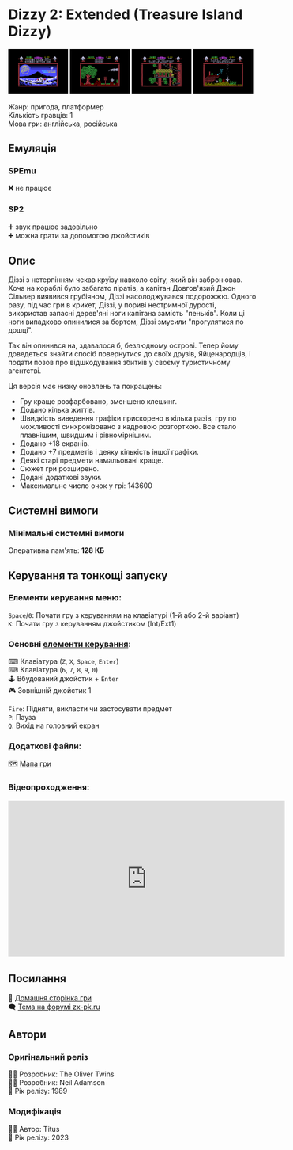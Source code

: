 # Dizzy 2: Extended (Treasure Island Dizzy)

<img src="screenshots/d/scrn_dizzy2-ext_01.png" width="24%"> 
<img src="screenshots/d/scrn_dizzy2-ext_02.png" width="24%"> 
<img src="screenshots/d/scrn_dizzy2-ext_03.png" width="24%"> 
<img src="screenshots/d/scrn_dizzy2-ext_04.png" width="24%">

Жанр: пригода, платформер  
Кількість гравців: 1  
Мова гри: англійська, російська  

## Емуляція
### SPEmu
❌ не працює  

### SP2
➕ звук працює задовільно  
➕ можна грати за допомогою джойстиків  

## Опис
Діззі з нетерпінням чекав круїзу навколо світу, який він забронював. Хоча на кораблі було забагато піратів, а капітан Довгов'язий Джон Сільвер виявився грубіяном, Діззі насолоджувався подорожжю. Одного разу, під час гри в крикет, Діззі, у пориві нестримної дурості, використав запасні дерев'яні ноги капітана замість "пеньків". Коли ці ноги випадково опинилися за бортом, Діззі змусили "прогулятися по дошці".

Так він опинився на, здавалося б, безлюдному острові. Тепер йому доведеться знайти спосіб повернутися до своїх друзів, Яйценародців, і подати позов про відшкодування збитків у своєму туристичному агентстві.

Ця версія має низку оновлень та покращень:

* Гру краще розфарбовано, зменшено клешинг.
* Додано кілька життів.
* Швидкість виведення графіки прискорено в кілька разів, гру по можливості синхронізовано з кадровою розгорткою. Все стало плавнішим, швидшим і рівномірнішим.
* Додано +18 екранів.
* Додано +7 предметів і деяку кількість іншої графіки.
* Деякі старі предмети намальовані краще.
* Сюжет гри розширено.
* Додані додаткові звуки.
* Максимальне число очок у грі: 143600

## Системні вимоги

### Мінімальні системні вимоги
Оперативна пам'ять: **128 КБ**

## Керування та тонкощі запуску
### Елементи керування меню:

`Space`/`0`: Почати гру з керуванням на клавіатурі (1-й або 2-й варіант)  
`K`: Почати гру з керуванням джойстиком (Int/Ext1)  

### Основні [елементи керування](../controllers.md):
⌨ Клавіатура (`Z`, `X`, `Space`, `Enter`)  
⌨ Клавіатура (`6`, `7`, `8`, `9`, `0`)  
🕹 Вбудований джойстик + `Enter`  
🎮 Зовнішній джойстик 1  

`Fire`: Підняти, викласти чи застосувати предмет  
`P`: Пауза  
`Q`: Вихід на головний екран  

### Додаткові файли:
🗺 [Мапа гри](https://yolkfolk.com/media/images/maps/TreasureIslandDizzy_2023ExtendedEdition_Spectrum.png)  


### Відеопроходження:
<iframe width="560" height="315" src="https://www.youtube.com/embed/oygm5nGmK58" title="YouTube video player" frameborder="0" allowfullscreen></iframe>

## Посилання

🏡 [Домашня сторінка гри](https://yolkfolk.com/games/treasure-island-dizzy-2023-extended-edition/)  
🗨 [Тема на форумі zx-pk.ru](https://zx-pk.ru/threads/34933-dizzy-2-48-128k-extended-edition-2023.html?p=1172427#post1172427)  

## Автори
### Оригінальний реліз
👨‍💻 Розробник: The Oliver Twins  
👨‍💻 Розробник: Neil Adamson  
📅 Рік релізу: 1989  

### Модифікація
👨‍💻 Автор: Titus  
📅 Рік релізу: 2023  
